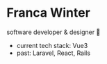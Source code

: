 # Franca Winter 

software developer & designer 👋

- current tech stack: Vue3
- past: Laravel, React, Rails
